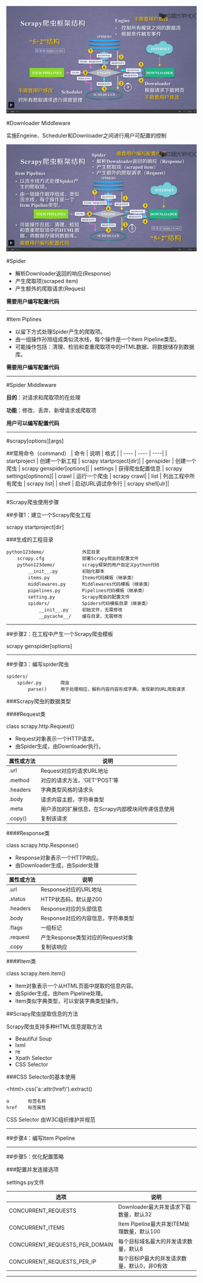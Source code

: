 ![1560475073244](1560475073244.png)

#Downloader Middleware


实施Engeine、Scheduler和Downloader之间进行用户可配置的控制

![1560476303743](1560476303743.png)


#Spider


- 解析Downloader返回的响应(Response)
- 产生爬取项(scraped item)
- 产生额外的爬取请求(Reques)

**需要用户编写配置代码**

-------------

#Item Piplines


- 以留下方式处理Spider产生的爬取项。
- 由一组操作孙旭组成类似流水线，每个操作是一个Item Pipeline类型。
- 可能操作包括：清理、检验和查重爬取项中的HTML数据、将数据储存到数据库。

**需要用户编写配置代码**

------------

#Spider Middleware


**目的**：对请求和爬取项的在处理

**功能**：修改、丢弃、新增请求或爬取项

**用户可以编写配置代码**

---------

#scrapy<command>[options][args]

##常用命令（command）
| 命令 | 说明 | 格式 |
| ---- | ---- | ----|
| startproject | 创建一个新工程 | scrapy startproject<name>[dir]|
| genspider | 创建一个爬虫 | scrapy genspider[options]<name><domain>|
| settings | 获得爬虫配置信息 | scrapy settings[optinons]|
| crawl | 运行一个爬虫 |  scrapy crawl<spider>|
| list | 列出工程中所有爬虫 | scrapy list|
| shell | 启动URL调试命令行 | scrapy shell[ulr]|

------

#Scrapy爬虫使用步骤

##步骤1：建立一个Scrapy爬虫工程

scrapy startproject<name>[dir]

###生成的工程目录

    python123demo/              外层目录
        scrapy.cfg              部署Scrapy爬虫的配置文件
        python123demo/          scrapy框架的用户自定义python代码
            __init__.py         初始化脚本
            items.py            Items代码模板（继承类）
            middlewares.py      Middlewares代码模板（继承类）
            pipelines.py        Pipelines代码模板（继承类）
            setting.py          Scrapy爬虫的配置文件
            spiders/            Spiders代码模板目录（继承类）
                __init__.py     初始文件，无需修改
                __pycache__/    缓存目录，无需修改

------

##步骤2：在工程中产生一个Scrapy爬虫模板

scrapy genspider[options]<name><domain>

---

##步骤3：编写spider爬虫

    spiders/
        spider.py       爬虫
            parse()     用于处理相应，解析内容内容形成字典，发现新的URL爬取请求
            
###Scrapy爬虫的数据类型

####Request类

class scrapy.http.Request()

- Request对象表示一个HTTP请求。
- 由Spider生成，由Downloader执行。 

| 属性或方法| 说明|
| ----| ----|
| .url| Request对应的请求URL地址|
| .method| 对应的请求方法，‘GET’‘POST’等|
| .headers| 字典类型风格的请求头|
| .body| 请求内容主题，字符串类型|
| .meta| 用户添加的扩展信息，在Scrapy内部模块间传递信息使用|
| .copy()| 复制该请求|

####Response类

class scrapy.http.Response()

- Response对象表示一个HTTP响应。
- 由Downloader生成，由Spider处理

| 属性或方法| 说明|
| ----| ----|
| .url| Response对应的URL地址|
| .status| HTTP状态码，默认是200|
| .headers| Response对应的头部信息|
| .body| Response对应的内容信息，字符串类型|
| .flags| 一组标记|
| .request| 产生Response类型对应的Request对象|
| .copy| 复制该响应|

####Item类

class scrapy.item.item()

- Item对象表示一个从HTML页面中提取的信息内容。
- 由Spider生成，由Item Pipeline处理。
- Item类似字典类型，可以安装字典类型操作。



##Scrapy爬虫提取信息的方法

Scrapy爬虫支持多种HTML信息提取方法

- Beautiful Soup
- lxml
- re
- Xpath Selector
- CSS Selector

###CSS Selector的基本使用

\<html>.css('a::attr(href)').extract()

````
a       标签名称
href    标签属性
````

CSS Selector 由W3C组织维护并规范

---

##步骤4：编写Item Pipeline

---

##步骤5：优化配置策略

###配置并发连接选项

settings.py文件

| 选项| 说明| 
| ----| ----| 
| CONCURRENT_REQUESTS| Downloader最大并发请求下载数量，默认32| 
| CONCURRENT_ITEMS| Item Pipeline最大并发ITEM处理数量，默认100| 
| CONCURRENT_REQUESTS_PER_DOMAIN| 每个目标域名最大的并发请求数量，默认8| 
| CONCURRENT_REQUESTS_PER_IP| 每个目标IP最大的并发请求数量，默认0，非0有效| 

------





